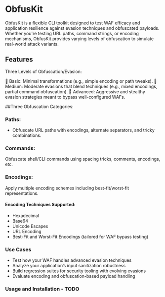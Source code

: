 # ObfusKit

ObfusKit is a flexible CLI toolkit designed to test WAF efficacy and application resilience against evasion techniques and obfuscated payloads. Whether you're testing URL paths, command strings, or encoding mechanisms, ObfusKit provides varying levels of obfuscation to simulate real-world attack variants.

## Features
Three Levels of Obfuscation/Evasion:

🔹 Basic: Minimal transformations (e.g., simple encoding or path tweaks).
🔸 Medium: Moderate evasions that blend techniques (e.g., mixed encodings, partial command obfuscation).
🔺 Advanced: Aggressive and stealthy evasion strategies meant to bypass well-configured WAFs.

##Three Obfuscation Categories:

### Paths: 
- Obfuscate URL paths with encodings, alternate separators, and tricky combinations.

### Commands: 
Obfuscate shell/CLI commands using spacing tricks, comments, encodings, etc.

### Encodings: 
Apply multiple encoding schemes including best-fit/worst-fit representations.

#### Encoding Techniques Supported:
- Hexadecimal
- Base64
- Unicode Escapes
- URL Encoding
- Best-Fit and Worst-Fit Encodings (tailored for WAF bypass testing)

### Use Cases
- Test how your WAF handles advanced evasion techniques
- Analyze your application’s input sanitization robustness
- Build regression suites for security tooling with evolving evasions
- Evaluate encoding and obfuscation-based payload handling

### Usage and Installation - TODO 